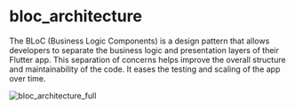 # bloc_architecture

The BLoC (Business Logic Components) is a design pattern that allows developers to separate the business logic and presentation layers of their Flutter app. This separation of concerns helps improve the overall structure and maintainability of the code. It eases the testing and scaling of the app over time.


![bloc_architecture_full](https://user-images.githubusercontent.com/86858301/221726535-a5dffa05-a318-4c6a-b99c-226603ad9ccd.png)
